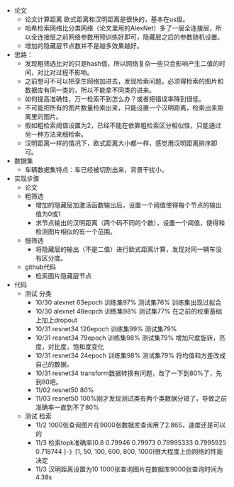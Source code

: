 - 论文
  - 论文计算距离 欧式距离和汉明距离是很快的，基本在us级。
  - 哈希检索网络比分类网络（论文里用的AlexNet）多了一层全连接层，所以全连接层之前网络参数用预训练好即可，隐藏层之后的参数随机设置。
  - 增加的隐藏层节点数并不是越多效果越好。
- 思路：
  - 发现粗筛选比对的只是hash值，所以网络复杂一些只会影响产生二值的时间，对比对过程不影响。
  - 之前想可不可以把孪生网络加进去，发现检索问题，必须得检索的图片和数据库有同一类的，所以不能拿不同类的进来。
  - 如何提高准确性，万一检索不到怎么办？或者把错误率降到很低。
  - 不可能把所有的图片数量检索出来，只能设置一个汉明距离，检索出来距离里的图片。
  - 假如粗检索阈值设置为2，已经不能在依靠粗检索区分相似性，只能通过另一种方法来细检索。
  - 汉明距离一样的情况下，欧式距离大小都一样，感觉用汉明距离排序即可。
- 数据集
  - 车辆数据集特点：车已经被切割出来，背景干扰小。
- 实现步骤
  - 论文
  - 粗筛选
    - 增加的隐藏层加激活函数输出后，设置一个阈值使得每个节点的输出值为0或1
    - 求节点输出的汉明距离（两个码不同的个数），设置一个阈值，使得和检测图片相似的有一个范围。
  - 细筛选
    - 将隐藏层的输出（不是二值）进行欧式距离计算，发现对同一辆车没有区分度。
  - github代码
    - 检索图片隐藏层节点
- 代码
  - 测试 分类
    - 10/30  alexnet 	63epoch  训练集97% 测试集76%  训练集出现过拟合
    - 10/30 alexnet        48eopch   训练集98% 测试集77%  在之前的权重基础上加上dropout
    - 10/31 resnet34    120epoch  训练集99%  测试集79%
    - 10/31 resnet34     79epoch   训练集98% 测试集79%  增加尺度旋转，亮度，对比度，饱和度变化
    - 10/31 resnet34 24epoch 训练集98% 测试集79% 将均值和方差改成自己的数据。
    - 10/31 resnet34 transform数据转换有问题，改了一下到80%了，先到80吧。
    - 11/02 resnet50 80%
    - 11/03 resnet50 100%刚才发现测试类有两个类数据分错了，导致之前准确率一直到不了80%
  - 测试 检索
    - 11/2 1000张查询图片在9000张数据库查询用了2.86S，速度还是可以的
    - 11/3 检索topk准确率[0.8        0.79946    0.79973    0.79995333 0.7995925  0.718744  ]-》[1, 50, 100, 600, 800, 1000]很大程度上由网络的性能决定
    - 11/3 汉明距离设置为10  1000张查询图片在数据库9000张查询时间为4.38s
